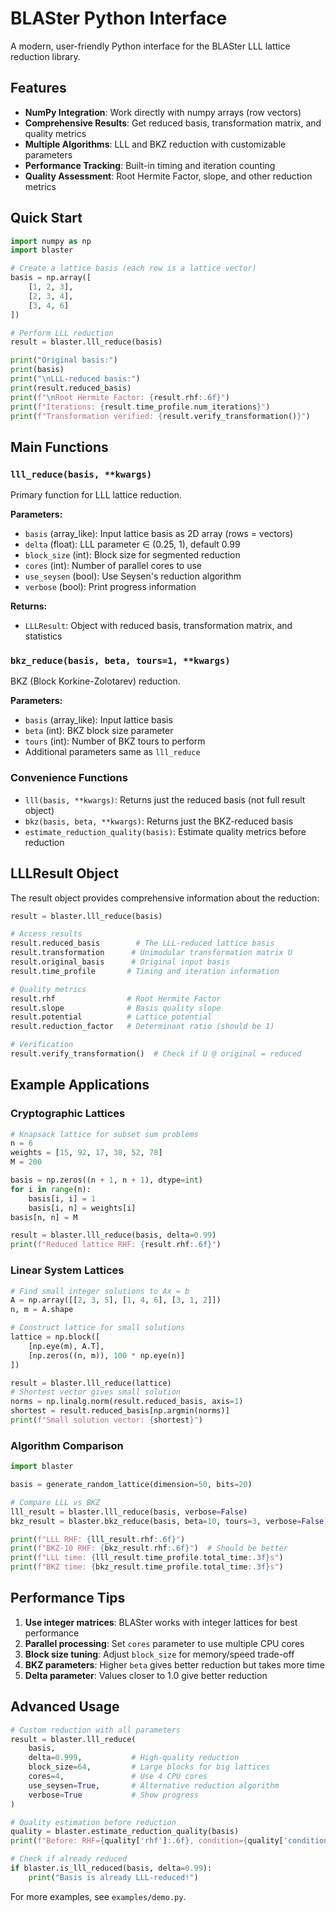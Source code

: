 # BLASter Python Interface

A modern, user-friendly Python interface for the BLASter LLL lattice reduction library.

## Features

- **NumPy Integration**: Work directly with numpy arrays (row vectors)
- **Comprehensive Results**: Get reduced basis, transformation matrix, and quality metrics
- **Multiple Algorithms**: LLL and BKZ reduction with customizable parameters
- **Performance Tracking**: Built-in timing and iteration counting
- **Quality Assessment**: Root Hermite Factor, slope, and other reduction metrics

## Quick Start

```python
import numpy as np
import blaster

# Create a lattice basis (each row is a lattice vector)
basis = np.array([
    [1, 2, 3],
    [2, 3, 4], 
    [3, 4, 6]
])

# Perform LLL reduction
result = blaster.lll_reduce(basis)

print("Original basis:")
print(basis)
print("\nLLL-reduced basis:")
print(result.reduced_basis)
print(f"\nRoot Hermite Factor: {result.rhf:.6f}")
print(f"Iterations: {result.time_profile.num_iterations}")
print(f"Transformation verified: {result.verify_transformation()}")
```

## Main Functions

### `lll_reduce(basis, **kwargs)`

Primary function for LLL lattice reduction.

**Parameters:**
- `basis` (array_like): Input lattice basis as 2D array (rows = vectors)
- `delta` (float): LLL parameter ∈ (0.25, 1), default 0.99
- `block_size` (int): Block size for segmented reduction
- `cores` (int): Number of parallel cores to use
- `use_seysen` (bool): Use Seysen's reduction algorithm
- `verbose` (bool): Print progress information

**Returns:**
- `LLLResult`: Object with reduced basis, transformation matrix, and statistics

### `bkz_reduce(basis, beta, tours=1, **kwargs)`

BKZ (Block Korkine-Zolotarev) reduction.

**Parameters:**
- `basis` (array_like): Input lattice basis
- `beta` (int): BKZ block size parameter  
- `tours` (int): Number of BKZ tours to perform
- Additional parameters same as `lll_reduce`

### Convenience Functions

- `lll(basis, **kwargs)`: Returns just the reduced basis (not full result object)
- `bkz(basis, beta, **kwargs)`: Returns just the BKZ-reduced basis
- `estimate_reduction_quality(basis)`: Estimate quality metrics before reduction

## LLLResult Object

The result object provides comprehensive information about the reduction:

```python
result = blaster.lll_reduce(basis)

# Access results
result.reduced_basis        # The LLL-reduced lattice basis
result.transformation      # Unimodular transformation matrix U
result.original_basis      # Original input basis
result.time_profile       # Timing and iteration information

# Quality metrics
result.rhf                # Root Hermite Factor
result.slope              # Basis quality slope
result.potential          # Lattice potential
result.reduction_factor   # Determinant ratio (should be 1)

# Verification
result.verify_transformation()  # Check if U @ original = reduced
```

## Example Applications

### Cryptographic Lattices

```python
# Knapsack lattice for subset sum problems
n = 6
weights = [15, 92, 17, 38, 52, 78]
M = 200

basis = np.zeros((n + 1, n + 1), dtype=int)
for i in range(n):
    basis[i, i] = 1
    basis[i, n] = weights[i]
basis[n, n] = M

result = blaster.lll_reduce(basis, delta=0.99)
print(f"Reduced lattice RHF: {result.rhf:.6f}")
```

### Linear System Lattices

```python
# Find small integer solutions to Ax = b
A = np.array([[2, 3, 5], [1, 4, 6], [3, 1, 2]])
n, m = A.shape

# Construct lattice for small solutions
lattice = np.block([
    [np.eye(m), A.T],
    [np.zeros((n, m)), 100 * np.eye(n)]
])

result = blaster.lll_reduce(lattice)
# Shortest vector gives small solution
norms = np.linalg.norm(result.reduced_basis, axis=1)
shortest = result.reduced_basis[np.argmin(norms)]
print(f"Small solution vector: {shortest}")
```

### Algorithm Comparison

```python
import blaster

basis = generate_random_lattice(dimension=50, bits=20)

# Compare LLL vs BKZ
lll_result = blaster.lll_reduce(basis, verbose=False)
bkz_result = blaster.bkz_reduce(basis, beta=10, tours=3, verbose=False)

print(f"LLL RHF: {lll_result.rhf:.6f}")
print(f"BKZ-10 RHF: {bkz_result.rhf:.6f}")  # Should be better
print(f"LLL time: {lll_result.time_profile.total_time:.3f}s")
print(f"BKZ time: {bkz_result.time_profile.total_time:.3f}s")
```

## Performance Tips

1. **Use integer matrices**: BLASter works with integer lattices for best performance
2. **Parallel processing**: Set `cores` parameter to use multiple CPU cores  
3. **Block size tuning**: Adjust `block_size` for memory/speed trade-off
4. **BKZ parameters**: Higher `beta` gives better reduction but takes more time
5. **Delta parameter**: Values closer to 1.0 give better reduction

## Advanced Usage

```python
# Custom reduction with all parameters
result = blaster.lll_reduce(
    basis,
    delta=0.999,           # High-quality reduction
    block_size=64,         # Large blocks for big lattices  
    cores=4,               # Use 4 CPU cores
    use_seysen=True,       # Alternative reduction algorithm
    verbose=True           # Show progress
)

# Quality estimation before reduction
quality = blaster.estimate_reduction_quality(basis)
print(f"Before: RHF={quality['rhf']:.6f}, condition={quality['condition_number']:.2f}")

# Check if already reduced
if blaster.is_lll_reduced(basis, delta=0.99):
    print("Basis is already LLL-reduced!")
```

For more examples, see `examples/demo.py`.